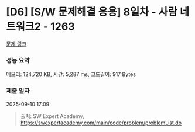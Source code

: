# [D6] [S/W 문제해결 응용] 8일차 - 사람 네트워크2 - 1263 

[문제 링크](https://swexpertacademy.com/main/code/problem/problemDetail.do?contestProbId=AV18P2B6Iu8CFAZN) 

### 성능 요약

메모리: 124,720 KB, 시간: 5,287 ms, 코드길이: 917 Bytes

### 제출 일자

2025-09-10 17:09



> 출처: SW Expert Academy, https://swexpertacademy.com/main/code/problem/problemList.do